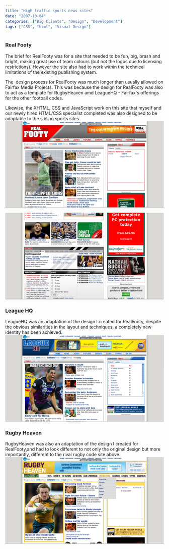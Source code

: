 ```yaml
---
title: "High traffic sports news sites"
date: "2007-10-04"
categories: ["Big Clients", "Design", "Development"]
tags: ["CSS", "html", "Visual Design"]
---
```


### Real Footy

The brief for RealFooty was for a site that needed to be fun, big, brash and bright, making great use of team colours (but not the logos due to licensing restrictions). However the site also had to work within the technical limitations of the existing publishing system.

The  design process for RealFooty was much longer than usually allowed on Fairfax Media Projects. This was because the design for RealFooty was also to act as a template for RugbyHeaven amd LeagueHQ - Fairfax's offerings for the other football codes.

Likewise, the XHTML, CSS and JavaScript work on this site that myself and our newly hired HTML/CSS specialist completed was also designed to be adaptable to the sibling sports sites.  
![](./rf1.png "Real Footy") 

![](./rf2.png "Real Footy") 

### League HQ

LeagueHQ was an adaptation of the design I created for RealFooty, despite the obvious similarities in the layout and techniques, a completely new identity has been achieved.  
![](./lhq.png "League HQ") 

### Rugby Heaven

RugbyHeaven was also an adaptation of the design I created for RealFooty,and had to look different to not only the original design but more importantly, different to the rival rugby code site above.
![](./rh.png "Rugby Heaven") 
